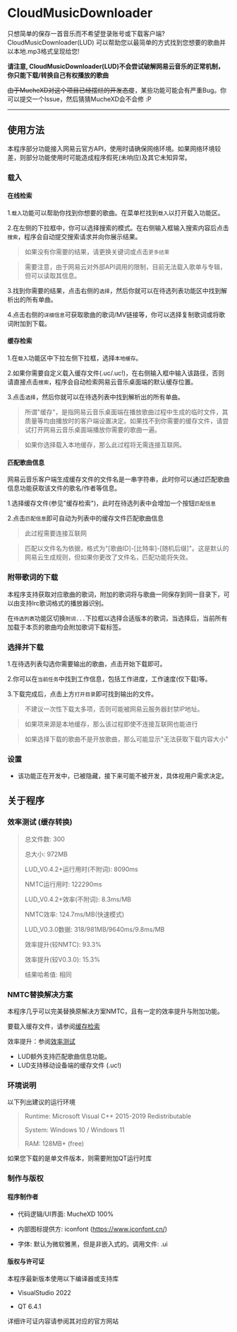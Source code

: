 # CloudMusicDownloader

只想简单的保存一首音乐而不希望登录账号或下载客户端? CloudMusicDownloader(LUD) 可以帮助您以最简单的方式找到您想要的歌曲并以本地.mp3格式呈现给您!

**请注意, CloudMusicDownloader(LUD)不会尝试破解网易云音乐的正常机制，你只能下载/转换自己有权播放的歌曲**

~~由于MucheXD对这个项目已经摆烂的开发态度~~，某些功能可能会有严重Bug。你可以提交一个Issue，然后猜猜MucheXD会不会修 :P

---

## 使用方法

本程序部分功能接入网易云官方API，使用时请确保网络环境。如果网络环境较差，则部分功能使用时可能造成程序假死(未响应)及其它未知异常。

### 载入

#### 在线检索

1.`载入`功能可以帮助你找到你想要的歌曲。在菜单栏找到`载入`以打开载入功能区。

2.在左侧的下拉框中，你可以选择搜索的模式。在右侧输入框输入搜索内容后点击`搜索`，程序会自动提交搜索请求并向你展示结果。

> 如果没有你需要的结果，请更换关键词或点击`更多结果`

> 需要注意，由于网易云对外部API调用的限制，目前无法载入歌单与专辑，但可以读取其信息。

3.找到你需要的结果，点击右侧的`选择`，然后你就可以在待选列表功能区中找到解析出的所有单曲。

4.点击右侧的`详细信息`可获取歌曲的歌词/MV链接等，你可以选择复制歌词或将歌词附加到下载。

#### 缓存检索

1.在`载入`功能区中下拉左侧下拉框，选择`本地缓存`。

2.如果你需要自定义载入缓存文件(.uc/.uc!)，在右侧输入框中输入该路径，否则请直接点击`搜索`，程序会自动检索网易云音乐桌面端的默认缓存位置。

3.点击`选择`，然后你就可以在待选列表中找到解析出的所有单曲。

> 所谓"缓存"，是指网易云音乐桌面端在播放歌曲过程中生成的临时文件，其质量等均由播放时的客户端设置决定。如果找不到你需要的缓存文件，请尝试打开网易云音乐桌面端播放你需要的歌曲一遍。

> 如果你选择载入本地缓存，那么此过程将无需连接互联网。

#### 匹配歌曲信息

网易云音乐客户端生成缓存文件的文件名是一串字符串，此时你可以通过匹配歌曲信息功能获取该文件的歌名/作者等信息。

1.选择缓存文件(参见"缓存检索")，此时在待选列表中会增加一个按钮`匹配信息`

2.点击`匹配信息`即可自动为列表中的缓存文件匹配歌曲信息

> 此过程需要连接互联网

> 匹配以文件名为依据，格式为"[歌曲ID]-[比特率]-[随机后缀]"。这是默认的网易云生成规则，但如果你更改了文件名，匹配功能将失效。

### 附带歌词的下载

本程序支持获取对应歌曲的歌词，附加的歌词将与歌曲一同保存到同一目录下，可以由支持lrc歌词格式的播放器识别。

在`待选列表`功能区切换`附词...`下拉框以选择合适版本的歌词，当选择后，当前所有加载于本页的歌曲均会附加歌词下载标签。

### 选择并下载

1.在待选列表勾选你需要输出的歌曲，点击开始下载即可。

2.你可以在`当前任务`中找到工作信息，包括工作进度，工作速度(仅下载)等。

3.下载完成后，点击上方`打开目录`即可找到输出的文件。

> 不建议一次性下载太多项，否则可能被网易云服务器封禁IP地址。

> 如果项来源是本地缓存，那么该过程即使不连接互联网也能进行

> 如果选择下载的歌曲不是开放歌曲，那么可能显示"无法获取下载内容大小"

### 设置

- 该功能正在开发中，已被隐藏，接下来可能不被开发，具体视用户需求决定。

## 关于程序

### 效率测试 (缓存转换)

>总文件数: 300
>
>总大小: 972MB
>
>LUD_V0.4.2+运行用时(不附词): 8090ms
>
>NMTC运行用时: 122290ms
>
>LUD_V0.4.2+效率(不附词): 8.3ms/MB
>
>NMTC效率: 124.7ms/MB(快速模式)
>
>LUD_V0.3.0数据: 318/981MB/9640ms/9.8ms/MB
>
>效率提升(较NMTC): 93.3%
>
>效率提升(较V0.3.0): 15.3%
>
>结果哈希值: 相同

### NMTC替换解决方案

本程序几乎可以完美替换原解决方案NMTC，且有一定的效率提升与附加功能。

要载入缓存文件，请参阅[缓存检索](https://github.com/MucheXD/CloudMusicDownloader#缓存检索)

效率提升：参阅[效率测试](https://github.com/MucheXD/CloudMusicDownloader#效率测试)

+ LUD额外支持匹配歌曲信息功能。
+ LUD支持移动设备端的缓存文件 (.uc!)

### 环境说明

以下列出建议的运行环境

> Runtime: Microsoft Visual C++ 2015-2019 Redistributable
>
> System: Windows 10 / Windows 11
>
> RAM: 128MB+ (free)

如果您下载的是单文件版本，则需要附加QT运行时库

### 制作与版权

#### 程序制作者

+ 代码逻辑/UI界面: MucheXD 100%

+ 内部图标提供方: iconfont (https://www.iconfont.cn/)

+ 字体: 默认为微软雅黑，但是非嵌入式的。调用文件: .ui

#### 版权与许可证

本程序最新版本使用以下编译器或支持库

+ VisualStudio 2022

+ QT 6.4.1

详细许可证内容请参阅其对应的官方网站
